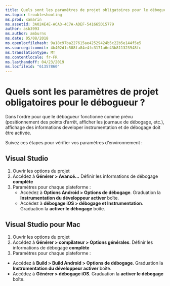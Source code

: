 ```yaml
---
title: Quels sont les paramètres de projet obligatoires pour le débogueur ?
ms.topic: troubleshooting
ms.prod: xamarin
ms.assetid: 3A024E4E-ACA3-4C7A-ADEF-541665D15779
author: asb3993
ms.author: amburns
ms.date: 05/08/2018
ms.openlocfilehash: 9a18c97ba227615ae42529424b5c22b5e144f5e5
ms.sourcegitcommit: 4b402d1c508fa84e4fc3171a6e43b811323948fc
ms.translationtype: MT
ms.contentlocale: fr-FR
ms.lasthandoff: 04/23/2019
ms.locfileid: "61357860"
---
```

# <a name="what-project-settings-are-required-for-the-debugger"></a>Quels sont les paramètres de projet obligatoires pour le débogueur ?

Dans l’ordre pour que le débogueur fonctionne comme prévu (positionnement des points d’arrêt, afficher les journaux de débogage, etc.), affichage des informations developer instrumentation et de débogage doit être activée.

Suivez ces étapes pour vérifier vos paramètres d’environnement :

## <a name="visual-studio"></a>Visual Studio
1. Ouvrir les options du projet
2. Accédez à **Générer > Avancé...** Définir les informations de débogage **complète**
3. Paramètres pour chaque plateforme :
   - Accédez à **Options Android > Options de débogage**. Graduation la **Instrumentation du développeur activer** boîte.
   - Accédez à **débogage iOS > débogage et Instrumentation**. Graduation la **activer le débogage** boîte.

## <a name="visual-studio-for-mac"></a>Visual Studio pour Mac
1. Ouvrir les options du projet
2. Accédez à **Générer > compilateur > Options générales**. Définir les informations de débogage **complète**
3. Paramètres pour chaque plateforme :
  - Accédez à **Build > Build Android > Options de débogage**. Graduation la **Instrumentation du développeur activer** boîte.
  - Accédez à **Générer > débogage iOS**. Graduation la **activer le débogage** boîte.

